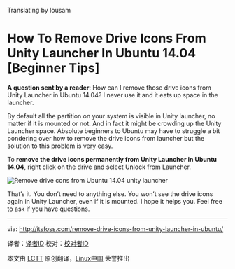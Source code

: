 Translating by lousam

How To Remove Drive Icons From Unity Launcher In Ubuntu 14.04 [Beginner Tips]
================================================================================
**A question sent by a reader**: How can I remove those drive icons from Unity Launcher in Ubuntu 14.04? I never use it and it eats up space in the launcher.

By default all the partition on your system is visible in Unity launcher, no matter if it is mounted or not. And in fact it might be crowding up the Unity Launcher space. Absolute beginners to Ubuntu may have to struggle a bit pondering over how to remove the drive icons from launcher but the solution to this problem is very easy.

To **remove the drive icons permanently from Unity Launcher in Ubuntu 14.04**, right click on the drive and select Unlock from Launcher.

![Remove drive cons from Ubuntu 14.04 unity launcher](http://itsfoss.itsfoss.netdna-cdn.com/wp-content/uploads/2014/06/Remove_Drive_Icons_Ubuntu_Unity.jpeg)

That’s it. You don’t need to anything else. You won’t see the drive icons again in Unity Launcher, even if it is mounted. I hope it helps you. Feel free to ask if you have questions.

--------------------------------------------------------------------------------

via: http://itsfoss.com/remove-drive-icons-from-unity-launcher-in-ubuntu/

译者：[译者ID](https://github.com/译者ID) 校对：[校对者ID](https://github.com/校对者ID)

本文由 [LCTT](https://github.com/LCTT/TranslateProject) 原创翻译，[Linux中国](http://linux.cn/) 荣誉推出
